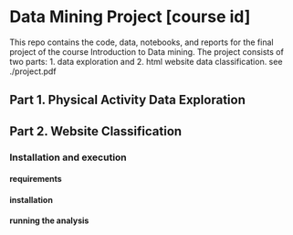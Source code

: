 # Data Mining Project [course id]

This repo contains the code, data, notebooks, and reports for the final project of the course Introduction to Data mining. The project consists of two parts: 1. data exploration and 2. html website data classification. see ./project.pdf

## Part 1. Physical Activity Data Exploration

## Part 2. Website Classification

### Installation and execution

#### requirements

#### installation

#### running the analysis

